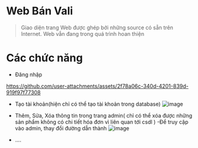 # Web Bán Vali


> Giao diện trang Web được ghép bởi những source có sẵn trên Internet. Web vẫn đang trong quá trình hoan thiện
>

# Các chức năng


* Đăng nhập
  

https://github.com/user-attachments/assets/2f78a06c-340d-4201-839d-919f97f77308


* Tạo tài khoản(hiện chỉ có thể tạo tài khoản trong database)
  ![image](https://github.com/user-attachments/assets/d720ca47-2b8c-4565-b9b2-98c1e6f1b5f1)

* Thêm, Sửa, Xóa thông tin trong trang admin( chỉ có thể xóa được những sản phẩm không có chi tiết hóa đơn vì liên quan tới csdl )
  -Để truy cập vào admin, thay đổi đường dẫn thành
![image](https://github.com/user-attachments/assets/f12ca36a-a2f4-4dee-9a7d-4cf92e7f8e1d)
  
* ....

